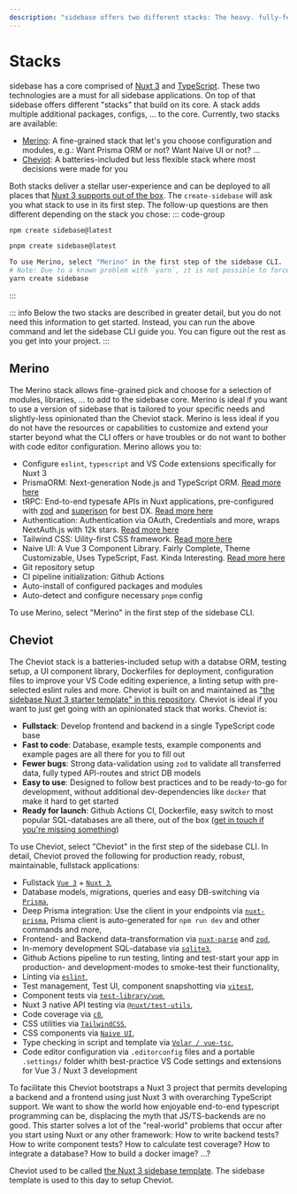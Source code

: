 ```yaml
---
description: "sidebase offers two different stacks: The heavy. fully-featured Cheviot-stack and the light pick-and-choose Merino stack. Learn the differences between the two stack on this page."
---
```

# Stacks

sidebase has a core comprised of [Nuxt 3](https://nuxt.com/) and [TypeScript](https://www.typescriptlang.org/). These two technologies are a must for all sidebase applications. On top of that sidebase offers different "stacks" that build on its core. A stack adds multiple additional packages, configs, ... to the core. Currently, two stacks are available:
- [Merino](/sidebase/welcome/stacks#merino): A fine-grained stack that let's you choose configuration and modules, e.g.: Want Prisma ORM or not? Want Naive UI or not? ...
- [Cheviot](/sidebase/welcome/stacks#cheviot): A batteries-included but less flexible stack where most decisions were made for you

Both stacks deliver a stellar user-experience and can be deployed to all places that [Nuxt 3 supports out of the box](https://nuxt.com/docs/getting-started/deployment#deployment). The `create-sidebase` will ask you what stack to use in its first step. The follow-up questions are then different depending on the stack you chose:
::: code-group
```bash [npm]
npm create sidebase@latest
```
```bash [pnpm]
pnpm create sidebase@latest
```
```bash [yarn]
To use Merino, select "Merino" in the first step of the sidebase CLI.
# Note: Due to a known problem with `yarn`, it is not possible to force yarn to always use `@latest`: https://github.com/yarnpkg/yarn/issues/6587
yarn create sidebase
```
:::

::: info
Below the two stacks are described in greater detail, but you do not need this information to get started. Instead, you can run the above command and let the sidebase CLI guide you. You can figure out the rest as you get into your project.
:::

## Merino

The Merino stack allows fine-grained pick and choose for a selection of modules, libraries, ... to add to the sidebase core. Merino is ideal if you want to use a version of sidebase that is tailored to your specific needs and slightly-less opinionated than the Cheviot stack. Merino is less ideal if you do not have the resources or capabilities to customize and extend your starter beyond what the CLI offers or have troubles or do not want to bother with code editor configuration. Merino allows you to:

- Configure `eslint`, `typescript` and VS Code extensions specifically for Nuxt 3
- PrismaORM: Next-generation Node.js and TypeScript ORM. [Read more here](/sidebase/components/prisma)
- tRPC: End-to-end typesafe APIs in Nuxt applications, pre-configured with [zod](https://github.com/colinhacks/zod) and [superjson](https://github.com/blitz-js/superjson) for best DX. [Read more here](/sidebase/components/trpc)
- Authentication: Authentication via OAuth, Credentials and more, wraps NextAuth.js with 12k stars. [Read more here](https://auth.sidebase.io)
- Tailwind CSS: Uility-first CSS framework. [Read more here](/sidebase/components/tailwindcss)
- Naive UI: A Vue 3 Component Library. Fairly Complete, Theme Customizable, Uses TypeScript, Fast. Kinda Interesting. [Read more here](https://www.naiveui.com/en-US/os-theme/components/button)
- Git repository setup
- CI pipeline initialization: Github Actions
- Auto-install of configured packages and modules
- Auto-detect and configure necessary `pnpm` config

To use Merino, select "Merino" in the first step of the sidebase CLI.

## Cheviot

The Cheviot stack is a batteries-included setup with a databse ORM, testing setup, a UI component library, Dockerfiles for deployment, configuration files to improve your VS Code editing experience, a linting setup with pre-selected eslint rules and more. Cheviot is built on and maintained as ["the sidebase Nuxt 3 starter template" in this repository](https://github.com/sidebase/sidebase). Cheviot is ideal if you want to just get going with an opinionated stack that works. Cheviot is:
- **Fullstack**: Develop frontend and backend in a single TypeScript code base
- **Fast to code**: Database, example tests, example components and example pages are all there for you to fill out
- **Fewer bugs**: Strong data-validation using `zod` to validate all transferred data, fully typed API-routes and strict DB models
- **Easy to use**: Designed to follow best practices and to be ready-to-go for development, without additional dev-dependencies like `docker` that make it hard to get started
- **Ready for launch**: Github Actions CI, Dockerfile, easy switch to most popular SQL-databases are all there, out of the box ([get in touch if you're missing something](https://github.com/sidebase/sidebase/issues/new/choose))

To use Cheviot, select "Cheviot" in the first step of the sidebase CLI. In detail, Cheviot proved the following for production ready, robust, maintainable, fullstack applications:
- Fullstack [`Vue 3`](https://vuejs.org/) + [`Nuxt 3`](https://nuxt.com/),
- Database models, migrations, queries and easy DB-switching via [`Prisma`](https://www.prisma.io/),
- Deep Prisma integration: Use the client in your endpoints via [`nuxt-prisma`](/sidebase/components/prisma), Prisma client is auto-generated for `npm run dev` and other commands and more,
- Frontend- and Backend data-transformation via [`nuxt-parse`](https://www.npmjs.com/package/@sidebase/nuxt-parse) and [`zod`](https://github.com/colinhacks/zod),
- In-memory development SQL-database via [`sqlite3`](https://www.sqlite.org/index.html),
- Github Actions pipeline to run testing, linting and test-start your app in production- and development-modes to smoke-test their functionality,
- Linting via [`eslint`](https://eslint.org/),
- Test management, Test UI, component snapshotting via [`vitest`](https://vitest.dev/),
- Component tests via [`test-library/vue`](https://testing-library.com/),
- Nuxt 3 native API testing via [`@nuxt/test-utils`](https://nuxt.com/docs/getting-started/testing),
- Code coverage via [`c8`](https://github.com/bcoe/c8),
- CSS utilities via [`TailwindCSS`](https://tailwindcss.com/),
- CSS components via [`Naive UI`](https://www.naiveui.com),
- Type checking in script and template via [`Volar / vue-tsc`](https://github.com/johnsoncodehk/volar),
- Code editor configuration via `.editorconfig` files and a portable `.settings/` folder whith best-practice VS Code settings and extensions for Vue 3 / Nuxt 3 development

To facilitate this Cheviot bootstraps a Nuxt 3 project that permits developing a backend and a frontend using just Nuxt 3 with overarching TypeScript support. We want to show the world how enjoyable end-to-end typescript programming can be, displacing the myth that JS/TS-backends are no good. This starter solves a lot of the "real-world" problems that occur after you start using Nuxt or any other framework: How to write backend tests? How to write component tests? How to calculate test coverage? How to integrate a database? How to build a docker image? ...?

Cheviot used to be called [the Nuxt 3 sidebase template](https://github.com/sidebase/sidebase). The sidebase template is used to this day to setup Cheviot.
